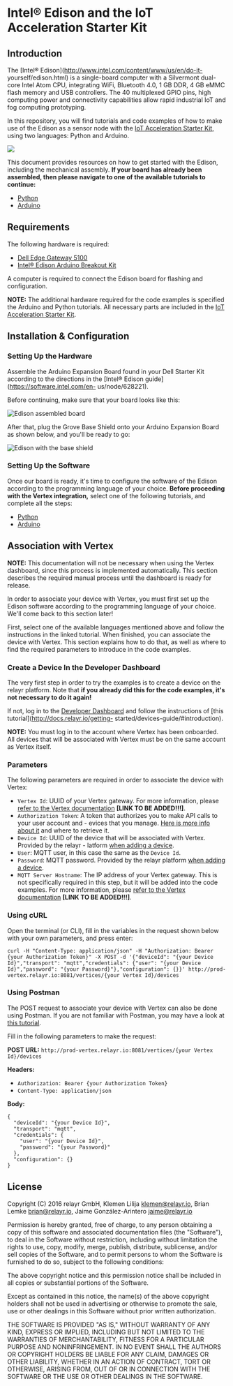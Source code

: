# Intel® Edison and the IoT Acceleration Starter Kit

## Introduction

The [Intel® Edison](http://www.intel.com/content/www/us/en/do-it-
yourself/edison.html) is a single-board computer with a Silvermont dual-core
Intel Atom CPU, integrating WiFi, Bluetooth 4.0, 1 GB DDR, 4 GB eMMC flash
memory and USB controllers. The 40 multiplexed GPIO pins, high computing power
and connectivity capabilities allow rapid industrial IoT and fog computing
prototyping.

In this repository, you will find tutorials and code examples of how to make
use of the Edison as a sensor node with the [IoT Acceleration Starter
Kit](http://www.iot-starterkit.de/), using two languages: Python and Arduino.

![](./assets/edison_intro_pic.jpg)

This document provides resources on how to get started with the Edison,
including the mechanical assembly. **If your board has already been assembled,
then please navigate to one of the available tutorials to continue:**

-  [Python](https://github.com/relayr/edison/tree/master/python)
-  [Arduino](https://github.com/relayr/edison/tree/master/arduino)

## Requirements

The following hardware is required:

-  [Dell Edge Gateway 5100]()
-  [Intel® Edison Arduino Breakout Kit]()

A computer is required to connect the Edison board for flashing and
configuration.

**NOTE:** The additional hardware required for the code examples is specified the Arduino and Python tutorials. All necessary parts are included in the [IoT Acceleration Starter Kit](http://www.iot-starterkit.de/).

## Installation & Configuration

### Setting Up the Hardware

Assemble the Arduino Expansion Board found in your Dell Starter Kit according
to the directions in the [Intel® Edison guide](https://software.intel.com/en-
us/node/628221).

Before continuing, make sure that your board looks like this:

![Edison assembled board](./assets/edison_assembled_board.jpg)

After that, plug the Grove Base Shield onto your Arduino Expansion Board as shown below, and you'll be ready to go:

![Edison with the base shield](./assets/edison_base_shield.jpg)

### Setting Up the Software

Once our board is ready, it's time to configure the software of the Edison
according to the programming language of your choice. **Before proceeding with
the Vertex integration,** select one of the following tutorials, and
complete all the steps:

-  [Python](https://github.com/relayr/edison/tree/master/python)
-  [Arduino](https://github.com/relayr/edison/tree/master/arduino)

## Association with Vertex

**NOTE:** This documentation will not be necessary when using the Vertex
dashboard, since this process is implemented automatically. This section
describes the required manual process until the dashboard is ready for
release.

In order to associate your device with Vertex, you must first set up the
Edison software according to the programming language of your choice. We'll
come back to this section later!

First, select one of the available languages mentioned above and follow the
instructions in the linked tutorial. When finished, you can associate the
device with Vertex. This section explains how to do that, as well as where to
find the required parameters to introduce in the code examples.

### Create a Device In the Developer Dashboard

The very first step in order to try the examples is to create a device on the relayr platform. Note that **if you already did this for the code examples, it's not necessary to do it again!**

If not, log in to the [Developer Dashboard](https://dev.relayr.io)
and follow the instructions of [this tutorial](http://docs.relayr.io/getting-
started/devices-guide/#introduction).

**NOTE:** You must log in to the account where Vertex has been onboarded.
All devices that will be associated with Vertex must be on the same account as
Vertex itself.

### Parameters

The following parameters are required in order to associate the device with Vertex:

-  `Vertex Id`: UUID of your Vertex gateway. For more information, please [refer to the Vertex documentation]() **[LINK TO BE ADDED!!!]**.
-  `Authorization Token`: A token that authorizes you to make API calls to your user account and - evices that you manage. [Here is more info about it](http://docs.relayr.io/getting-started/account-creation/#user-id-and-authorization-token) and where to retrieve it.
-  `Device Id`: UUID of the device that will be associated with Vertex. Provided by the relayr - latform [when adding a device](http://docs.relayr.io/getting-started/devices-guide/).
-  `User`: MQTT user, in this case the same as the `Device Id`.
-  `Password`: MQTT password. Provided by the relayr platform [when adding a device](http://docs.relayr.io/getting-started/devices-guide/).
-  `MQTT Server Hostname`: The IP address of your Vertex gateway. This is not specifically required in this step, but it will be added into the code examples. For more information, please [refer to the Vertex documentation]() **[LINK TO BE ADDED!!!]**.

### Using cURL

Open the terminal (or CLI), fill in the variables in the request shown below
with your own parameters, and press enter:

```
curl -H "Content-Type: application/json" -H "Authorization: Bearer {your Authorization Token}" -X POST -d '{"deviceId": "{your Device Id}","transport": "mqtt","credentials": {"user": "{your Device Id}","password": "{your Password}"},"configuration": {}}' http://prod-vertex.relayr.io:8081/vertices/{your Vertex Id}/devices
```

### Using Postman

The POST request to associate your device with Vertex can also be done using
Postman. If you are not familiar with Postman, you may have a look at [this
tutorial](https://www.getpostman.com/docs/requests).

Fill in the following parameters to make the request:

**POST URL:**
`http://prod-vertex.relayr.io:8081/vertices/{your Vertex Id}/devices`

**Headers:**

-  `Authorization: Bearer {your Authorization Token}`
-  `Content-Type: application/json`

**Body:**

```
{
  "deviceId": "{your Device Id}",
  "transport": "mqtt",
  "credentials": {
    "user": "{your Device Id}",
    "password": "{your Password}"
  },
  "configuration": {}
}

```

## License

Copyright (C) 2016 relayr GmbH, Klemen Lilija <klemen@relayr.io>, Brian Lemke
<brian@relayr.io>, Jaime González-Arintero <jaime@relayr.io>

Permission is hereby granted, free of charge, to any person obtaining a copy
of this software and associated documentation files (the "Software"), to deal
in the Software without restriction, including without limitation the rights
to use, copy, modify, merge, publish, distribute, sublicense, and/or sell
copies of the Software, and to permit persons to whom the Software is
furnished to do so, subject to the following conditions:

The above copyright notice and this permission notice shall be included in all
copies or substantial portions of the Software.

Except as contained in this notice, the name(s) of the above copyright holders
shall not be used in advertising or otherwise to promote the sale, use or
other dealings in this Software without prior written authorization.

THE SOFTWARE IS PROVIDED "AS IS," WITHOUT WARRANTY OF ANY KIND, EXPRESS OR
IMPLIED, INCLUDING BUT NOT LIMITED TO THE WARRANTIES OF MERCHANTABILITY,
FITNESS FOR A PARTICULAR PURPOSE AND NONINFRINGEMENT.  IN NO EVENT SHALL THE
AUTHORS OR COPYRIGHT HOLDERS BE LIABLE FOR ANY CLAIM, DAMAGES OR OTHER
LIABILITY, WHETHER IN AN ACTION OF CONTRACT, TORT OR OTHERWISE, ARISING FROM,
OUT OF OR IN CONNECTION WITH THE SOFTWARE OR THE USE OR OTHER DEALINGS IN THE
SOFTWARE.
